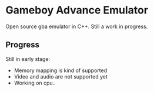 # Gameboy Advance Emulator  
Open source gba emulator in C++. Still a work in progress.  

## Progress  
Still in early stage:  
* Memory mapping is kind of supported  
* Video and audio are not supported yet  
* Working on cpu..